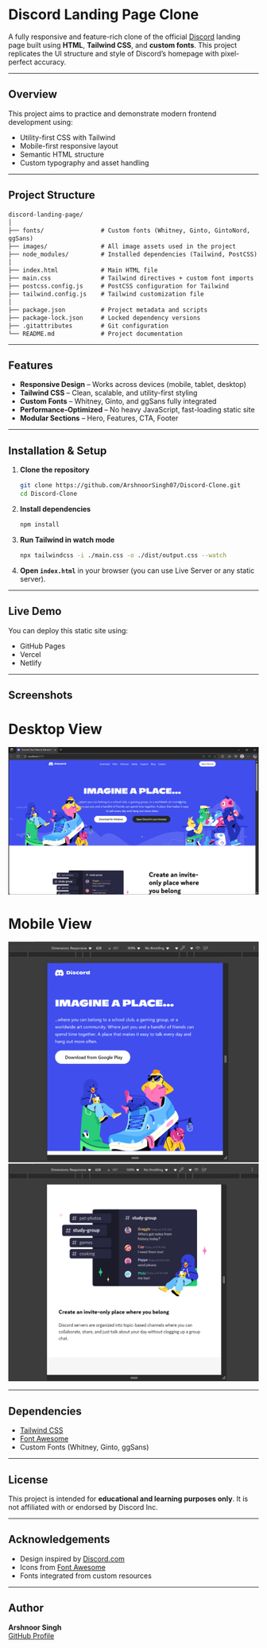 # Discord Landing Page Clone

A fully responsive and feature-rich clone of the official [Discord](https://discord.com/) landing page built using **HTML**, **Tailwind CSS**, and **custom fonts**. This project replicates the UI structure and style of Discord’s homepage with pixel-perfect accuracy.

---

##  Overview

This project aims to practice and demonstrate modern frontend development using:

- Utility-first CSS with Tailwind
- Mobile-first responsive layout
- Semantic HTML structure
- Custom typography and asset handling

---

##  Project Structure

```
discord-landing-page/
│
├── fonts/                # Custom fonts (Whitney, Ginto, GintoNord, ggSans)
├── images/               # All image assets used in the project
├── node_modules/         # Installed dependencies (Tailwind, PostCSS)
│
├── index.html            # Main HTML file
├── main.css              # Tailwind directives + custom font imports
├── postcss.config.js     # PostCSS configuration for Tailwind
├── tailwind.config.js    # Tailwind customization file
│
├── package.json          # Project metadata and scripts
├── package-lock.json     # Locked dependency versions
├── .gitattributes        # Git configuration
└── README.md             # Project documentation
```

---

## Features

-  **Responsive Design** – Works across devices (mobile, tablet, desktop)
-  **Tailwind CSS** – Clean, scalable, and utility-first styling
-  **Custom Fonts** – Whitney, Ginto, and ggSans fully integrated
-  **Performance-Optimized** – No heavy JavaScript, fast-loading static site
-  **Modular Sections** – Hero, Features, CTA, Footer

---

## Installation & Setup

1. **Clone the repository**
   ```bash
   git clone https://github.com/ArshnoorSingh07/Discord-Clone.git
   cd Discord-Clone
   ```

2. **Install dependencies**
   ```bash
   npm install
   ```

3. **Run Tailwind in watch mode**
   ```bash
   npx tailwindcss -i ./main.css -o ./dist/output.css --watch
   ```

4. **Open `index.html`** in your browser (you can use Live Server or any static server).

---

##  Live Demo

You can deploy this static site using:

- GitHub Pages
- Vercel
- Netlify

---

##  Screenshots

# Desktop View
![Landing Page Desktop](Screenshots/Windows%20View.png)

# Mobile View
![Mobile View 1](Screenshots/Mobile1.png)
![Mobile View 2](Screenshots/Mobile2.png)

---

##  Dependencies

- [Tailwind CSS](https://tailwindcss.com/)
- [Font Awesome](https://fontawesome.com/)
- Custom Fonts (Whitney, Ginto, ggSans)

---

##  License

This project is intended for **educational and learning purposes only**. It is not affiliated with or endorsed by Discord Inc.

---

##  Acknowledgements

- Design inspired by [Discord.com](https://discord.com/)
- Icons from [Font Awesome](https://fontawesome.com/)
- Fonts integrated from custom resources

---

##  Author

**Arshnoor Singh**  
[GitHub Profile](https://github.com/ArshnoorSingh07/)
